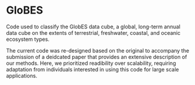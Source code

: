 # GloBES
Code used to classify the GlobES data cube, a global, long-term annual data cube on the extents of terrestrial, freshwater, coastal, and oceanic ecosystem types.

The current code was re-designed based on the original to accompany the submission of a deidcated paper that provides an extensive description of our methods. Here, we prioritized readibility over scalability, requiring adaptation from individuals interested in using this code for large scale applications.
